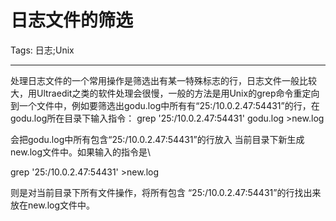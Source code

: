 # 日志文件的筛选
Tags: 日志;Unix

------

处理日志文件的一个常用操作是筛选出有某一特殊标志的行，日志文件一般比较大，用Ultraedit之类的软件处理会很慢，一般的方法是用Unix的grep命令重定向到一个文件中，例如要筛选出godu.log中所有有“25:/10.0.2.47:54431”的行，在godu.log所在目录下输入指令： 
  grep '25:/10.0.2.47:54431' godu.log >new.log 

 会把godu.log中所有包含“25:/10.0.2.47:54431”的行放入 当前目录下新生成new.log文件中。如果输入的指令是\ 

  grep '25:/10.0.2.47:54431' >new.log 

 则是对当前目录下所有文件操作，将所有包含 “25:/10.0.2.47:54431”的行找出来放在new.log文件中。